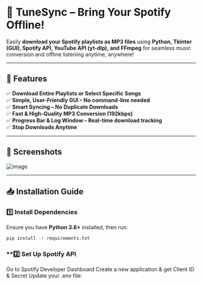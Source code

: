 # 🎵 TuneSync – Bring Your Spotify Offline!
Easily **download your Spotify playlists as MP3 files** using **Python, Tkinter (GUI), Spotify API, YouTube API (yt-dlp), and FFmpeg** for seamless music conversion and offline listening anytime, anywhere!  

---

## 📌 **Features**
✅ **Download Entire Playlists or Select Specific Songs**  
✅ **Simple, User-Friendly GUI – No command-line needed**  
✅ **Smart Syncing – No Duplicate Downloads**  
✅ **Fast & High-Quality MP3 Conversion (192kbps)**  
✅ **Progress Bar & Log Window – Real-time download tracking**  
✅ **Stop Downloads Anytime**  

---

## 📸 **Screenshots**
 
![image](https://github.com/user-attachments/assets/b9fb75ae-d633-438f-97ce-9f4962e9b463)

---

## 📥 **Installation Guide**
### **1️⃣ Install Dependencies**
Ensure you have **Python 3.8+** installed, then run:
```bash
pip install -r requirements.txt
```
### **2️⃣ Set Up Spotify API
Go to Spotify Developer Dashboard
Create a new application & get Client ID & Secret
Update your .env file:
